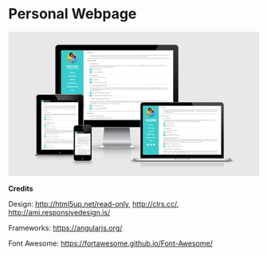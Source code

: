 Personal Webpage
=================

![preview](https://raw.githubusercontent.com/zambrey/zambrey.github.io/master/images/amiresponsive.png)

**Credits**

Design: http://html5up.net/read-only, http://clrs.cc/, http://ami.responsivedesign.is/

Frameworks: https://angularjs.org/

Font Awesome: https://fortawesome.github.io/Font-Awesome/
